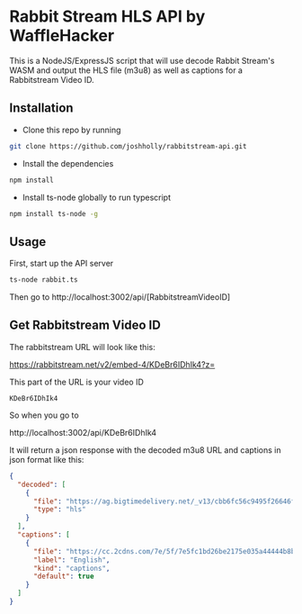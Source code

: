 # Rabbit Stream HLS API by WaffleHacker

This is a NodeJS/ExpressJS script that will use decode Rabbit Stream's WASM and output the HLS file (m3u8) as well as captions for a Rabbitstream Video ID. 

## Installation

- Clone this repo by running

```bash
git clone https://github.com/joshholly/rabbitstream-api.git
```

- Install the dependencies 
```bash
npm install
```

- Install ts-node globally to run typescript

```bash
npm install ts-node -g
```

## Usage

First, start up the API server

```bash
ts-node rabbit.ts
```

Then go to http://localhost:3002/api/[RabbitstreamVideoID]

## Get Rabbitstream Video ID

The rabbitstream URL will look like this: 

https://rabbitstream.net/v2/embed-4/KDeBr6IDhIk4?z=

This part of the URL is your video ID
```
KDeBr6IDhIk4
```

So when you go to

http://localhost:3002/api/KDeBr6IDhIk4

It will return a json response with the decoded m3u8 URL and captions in json format like this:

```json
{
  "decoded": [
    {
      "file": "https://ag.bigtimedelivery.net/_v13/cbb6fc56c9495f26646f9463df825f1e35b1f885a9c5affc5c62dc768f3eb536d7a851dba5284435e5f5174eae5087552b31069346ae87c39f8936973b9e40df0665256671730a5982327f928a0927a5aad0b3fd1010b9e73de6c1c52de1f71d9437ac209cae48ea1d06bdfb9bfc69fe5230e3db24259771e35833d4e5dbad17/playlist.m3u8",
      "type": "hls"
    }
  ],
  "captions": [
    {
      "file": "https://cc.2cdns.com/7e/5f/7e5fc1bd26be2175e035a44444b8b13e/eng-2.vtt",
      "label": "English",
      "kind": "captions",
      "default": true
    }
  ]
}
````